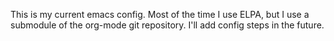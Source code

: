 This is my current emacs config.  Most of the time I use ELPA, but I use a submodule of the org-mode git repository.
I'll add config steps in the future.

